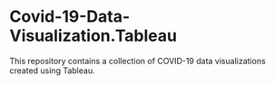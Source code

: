# Covid-19-Data-Visualization.Tableau
This repository contains a collection of COVID-19 data visualizations created using Tableau.
